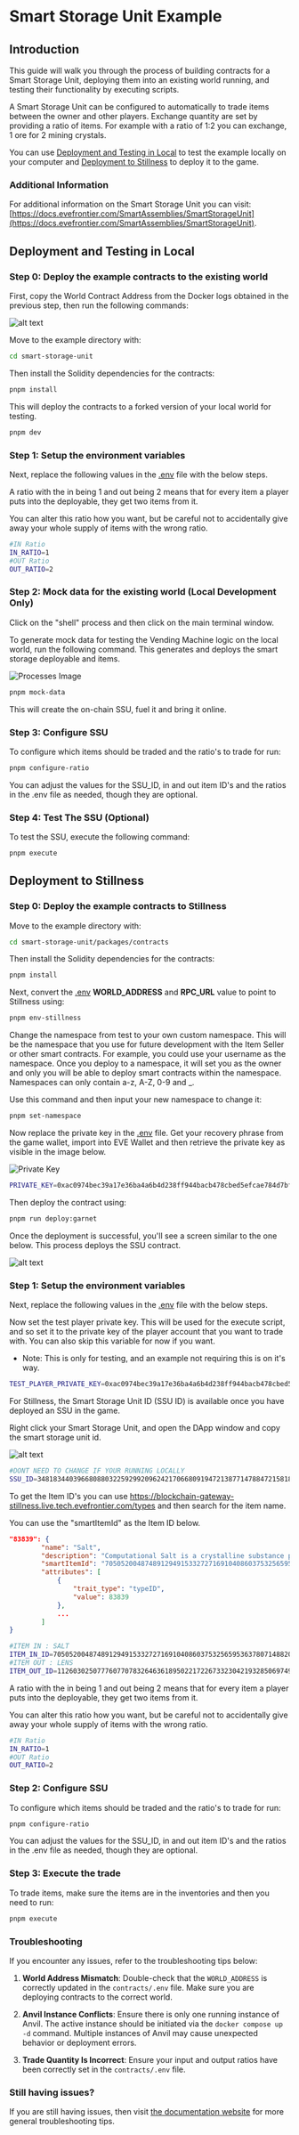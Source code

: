 # Smart Storage Unit Example

## Introduction
This guide will walk you through the process of building contracts for a Smart Storage Unit, deploying them into an existing world running, and testing their functionality by executing scripts.

A Smart Storage Unit can be configured to automatically to trade items between the owner and other players. Exchange quantity are set by providing a ratio of items. For example with a ratio of 1:2 you can exchange, 1 ore for 2 mining crystals.

You can use [Deployment and Testing in Local](#Local) to test the example locally on your computer and [Deployment to Stillness](#Stillness) to deploy it to the game.

### Additional Information

For additional information on the Smart Storage Unit you can visit: [https://docs.evefrontier.com/SmartAssemblies/SmartStorageUnit](https://docs.evefrontier.com/SmartAssemblies/SmartStorageUnit).

## Deployment and Testing in Local<a id='Local'></a>
### Step 0: Deploy the example contracts to the existing world
First, copy the World Contract Address from the Docker logs obtained in the previous step, then run the following commands:

![alt text](../readme-imgs/docker-deployment.png)

Move to the example directory with:

```bash
cd smart-storage-unit
```

Then install the Solidity dependencies for the contracts:
```bash
pnpm install
```

This will deploy the contracts to a forked version of your local world for testing.
```bash
pnpm dev
```

### Step 1: Setup the environment variables 
Next, replace the following values in the [.env](./packages/contracts/.env) file with the below steps.

A ratio with the in being 1 and out being 2 means that for every item a player puts into the deployable, they get two items from it. 

You can alter this ratio how you want, but be careful not to accidentally give away your whole supply of items with the wrong ratio.

```bash
#IN Ratio
IN_RATIO=1
#OUT Ratio
OUT_RATIO=2
```

### Step 2: Mock data for the existing world **(Local Development Only)**
Click on the "shell" process and then click on the main terminal window. 

To generate mock data for testing the Vending Machine logic on the local world, run the following command. This generates and deploys the smart storage deployable and items.

![Processes Image](../readme-imgs/processes.png)

```bash
pnpm mock-data
```

This will create the on-chain SSU, fuel it and bring it online.

### Step 3: Configure SSU
To configure which items should be traded and the ratio's to trade for run:

```bash
pnpm configure-ratio
```

You can adjust the values for the SSU_ID, in and out item ID's and the ratios in the .env file as needed, though they are optional.

### Step 4: Test The SSU (Optional)
To test the SSU, execute the following command:

```bash
pnpm execute
```


## Deployment to Stillness<a id='Stillness'></a>
### Step 0: Deploy the example contracts to Stillness
Move to the example directory with:

```bash
cd smart-storage-unit/packages/contracts
```

Then install the Solidity dependencies for the contracts:
```bash
pnpm install
```

Next, convert the [.env](./packages/contracts/.env) **WORLD_ADDRESS** and **RPC_URL** value to point to Stillness using: 

```bash
pnpm env-stillness
```

Change the namespace from test to your own custom namespace. This will be the namespace that you use for future development with the Item Seller or other smart contracts. For example, you could use your username as the namespace. Once you deploy to a namespace, it will set you as the owner and only you will be able to deploy smart contracts within the namespace. Namespaces can only contain a-z, A-Z, 0-9 and _.

Use this command and then input your new namespace to change it:

```bash
pnpm set-namespace
```

Now replace the private key in the [.env](./packages/contracts/.env) file. Get your recovery phrase from the game wallet, import into EVE Wallet and then retrieve the private key as visible in the image below.

![Private Key](../readme-imgs/private-key.png)

```bash
PRIVATE_KEY=0xac0974bec39a17e36ba4a6b4d238ff944bacb478cbed5efcae784d7bf4f2ff80
```

Then deploy the contract using:

```bash
pnpm run deploy:garnet
```

Once the deployment is successful, you'll see a screen similar to the one below. This process deploys the SSU contract. 

![alt text](../readme-imgs/deploy.png)

### Step 1: Setup the environment variables 
Next, replace the following values in the [.env](./packages/contracts/.env) file with the below steps.

Now set the test player private key. This will be used for the execute script, and so set it to the private key of the player account that you want to trade with. You can also skip this variable for now if you want.

- Note: This is only for testing, and an example not requiring this is on it's way.

```bash
TEST_PLAYER_PRIVATE_KEY=0xac0974bec39a17e36ba4a6b4d238ff944bacb478cbed5efcae784d7bf4f2ff80
```

For Stillness, the Smart Storage Unit ID (SSU ID) is available once you have deployed an SSU in the game.

Right click your Smart Storage Unit, and open the DApp window and copy the smart storage unit id.

![alt text](../readme-imgs/ssu-id.png)

```bash
#DONT NEED TO CHANGE IF YOUR RUNNING LOCALLY
SSU_ID=34818344039668088032259299209624217066809194721387714788472158182502870248994
```

To get the Item ID's you can use https://blockchain-gateway-stillness.live.tech.evefrontier.com/types and then search for the item name.

You can use the "smartItemId" as the Item ID below.

```json
"83839": {
        "name": "Salt",
        "description": "Computational Salt is a crystalline substance primarily used in exotronic computing. It is one of the products of Crude Matter industry. The larger the crystal, the more massive models for computation it can contain, but we are still talking about microscopic sizes invisible to the naked human eye.",
        "smartItemId": "70505200487489129491533272716910408603753256595363780714882065332876101173161",
        "attributes": [
            {
                "trait_type": "typeID",
                "value": 83839
            },
            ...
        ]
}
```

```bash
#ITEM IN : SALT
ITEM_IN_ID=70505200487489129491533272716910408603753256595363780714882065332876101173161
#ITEM OUT : LENS
ITEM_OUT_ID=112603025077760770783264636189502217226733230421932850697496331082050661822826
```

A ratio with the in being 1 and out being 2 means that for every item a player puts into the deployable, they get two items from it. 

You can alter this ratio how you want, but be careful not to accidentally give away your whole supply of items with the wrong ratio.

```bash
#IN Ratio
IN_RATIO=1
#OUT Ratio
OUT_RATIO=2
```

### Step 2: Configure SSU
To configure which items should be traded and the ratio's to trade for run:

```bash
pnpm configure-ratio
```

You can adjust the values for the SSU_ID, in and out item ID's and the ratios in the .env file as needed, though they are optional.

### Step 3: Execute the trade
To trade items, make sure the items are in the inventories and then you need to run:

```bash
pnpm execute
```

### Troubleshooting

If you encounter any issues, refer to the troubleshooting tips below:

1. **World Address Mismatch**: Double-check that the `WORLD_ADDRESS` is correctly updated in the `contracts/.env` file. Make sure you are deploying contracts to the correct world.
   
2. **Anvil Instance Conflicts**: Ensure there is only one running instance of Anvil. The active instance should be initiated via the `docker compose up -d` command. Multiple instances of Anvil may cause unexpected behavior or deployment errors.

3. **Trade Quantity Is Incorrect**: Ensure your input and output ratios have been correctly set in the `contracts/.env` file.  

### Still having issues?
If you are still having issues, then visit [the documentation website](https://docs.evefrontier.com/Troubleshooting) for more general troubleshooting tips.